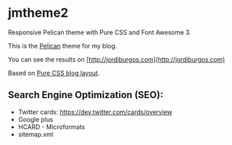 # jmtheme2

Responsive Pelican theme with Pure CSS and Font Awesome 3.

This is the [Pelican](https://getpelican.com) theme for my blog.

You can see the results on [http://jordiburgos.com](http://jordiburgos.com)

Based on [Pure CSS blog layout](https://purecss.io/layouts/blog/).


## Search Engine Optimization (SEO):

* Twitter cards: https://dev.twitter.com/cards/overview
* Google plus
* HCARD - Microformats
* sitemap.xml
